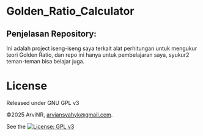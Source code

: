 # Golden_Ratio_Calculator
## Penjelasan Repository:
Ini adalah project iseng-iseng saya terkait alat perhitungan untuk mengukur teori Golden Ratio, dan repo ini hanya untuk pembelajaran saya, syukur2 teman-teman bisa belajar juga.

# License
Released under GNU GPL v3

©2025 ArviNR, arviansyahyk@gmail.com. 

See the [![License: GPL v3](https://img.shields.io/badge/License-GPLv3-blue.svg)](LICENSE)

